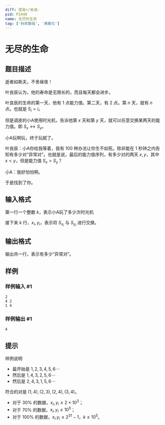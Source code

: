 ```yaml
---
diff: 提高+/省选-
pid: P2448
name: 无尽的生命
tag: ['树状数组', '离散化']
---
```

# 无尽的生命
## 题目描述

逝者如斯夫，不舍昼夜！

叶良辰认为，他的寿命是无限长的，而且每天都会进步。

叶良辰的生命的第一天，他有 $1$ 点能力值。第二天，有 $2$ 点。第 $n$ 天，就有 $n$ 点。也就是 $S_i=i$。

但是调皮的小A使用时光机，告诉他第 $x$ 天和第 $y$ 天，就可以任意交换某两天的能力值。即 $S_x\leftrightarrow S_y$。

小A玩啊玩，终于玩腻了。

叶良辰：小A你给我等着，我有 $100$ 种办法让你生不如死。除非能在 $1$ 秒钟之内告知有多少对“异常对”。也就是说，最后的能力值序列，有多少对的两天 $x,y$，其中 $x<y$，但是能力值 $S_x>S_y$？

小A：我好怕怕啊。

于是找到了你。

## 输入格式

第一行一个整数 $k$，表示小A玩了多少次时光机

接下来 $k$ 行，$x_i,y_i$，表示将 $S_{x_i}$ 与 $S_{y_i}$ 进行交换。

## 输出格式

输出共一行，表示有多少“异常对”。
## 样例

### 样例输入 #1
```
2
4 2
1 4
```
### 样例输出 #1
```
4

```
## 提示

样例说明

- 最开始是 $1,2,3,4,5,6\cdots$
- 然后是 $1,4,3,2,5,6\cdots$
- 然后是 $2,4,3,1,5,6\cdots$

符合的对是 $(1,4),(2,3),(2,4),(3,4)$。


- 对于 $30\%$  的数据，$x_i,y_i\le 2\times 10^3$；
- 对于 $70\%$  的数据，$x_i,y_i\le 10^5$；
- 对于 $100\%$ 的数据，$x_i.y_i\le 2^{31}-1$，$k\le 10^5$。
